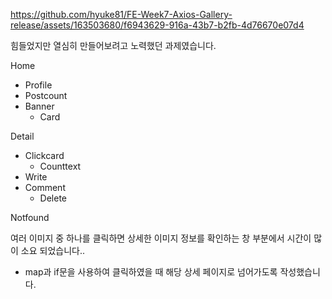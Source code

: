 
https://github.com/hyuke81/FE-Week7-Axios-Gallery-release/assets/163503680/f6943629-916a-43b7-b2fb-4d76670e07d4


힘들었지만 열심히 만들어보려고 노력했던 과제였습니다. 

Home
- Profile
 - Postcount
- Banner
  - Card
  
Detail
- Clickcard
  - Counttext
- Write
- Comment
  - Delete

Notfound

여러 이미지 중 하나를 클릭하면 상세한 이미지 정보를 확인하는 창 부분에서 시간이 많이 소요 되었습니다..
- map과 if문을 사용하여 클릭하였을 때 해당 상세 페이지로 넘어가도록 작성했습니다. 
